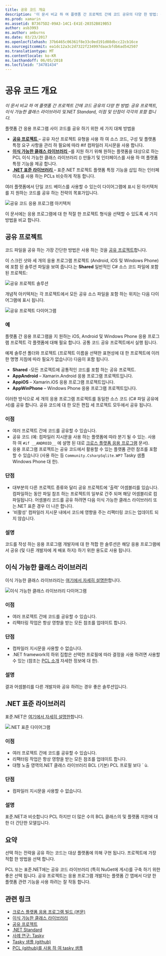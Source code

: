 ```yaml
---
title: 공유 코드 개요
description: '이 문서 비교 하 여 플랫폼 간 프로젝트 간에 코드 공유의 다양 한 방법: 공유 프로젝트, 이식 가능한 클래스 라이브러리 및.NET Standard, 이점 및 단점이 각각의 포함 합니다.'
ms.prod: xamarin
ms.assetid: B73675D2-09A3-14C1-E41E-20352B819B53
author: asb3993
ms.author: amburns
ms.date: 03/23/2017
ms.openlocfilehash: 37b6465c06361f8e33c0ed191d08dbcc22cb16ce
ms.sourcegitcommit: ea1dc12a3c2d7322f234997daacbfdb6ad542507
ms.translationtype: MT
ms.contentlocale: ko-KR
ms.lasthandoff: 06/05/2018
ms.locfileid: "34781434"
---
```

# <a name="sharing-code-overview"></a>공유 코드 개요

_이 문서 비교 하 여 플랫폼 간 프로젝트 간에 코드 공유의 다양 한 방법: 공유 프로젝트, 이식 가능한 클래스 라이브러리 및.NET Standard, 이점 및 단점이 각각의 포함 합니다._

플랫폼 간 응용 프로그램 사이 코드를 공유 하기 위한 세 가지 대체 방법을

-   [**공유 프로젝트** ](#Shared_Projects) – 공유 자산 프로젝트 유형을 사용 하 여 소스 코드, 구성 및 플랫폼 특정 요구 사항을 관리 하 필요에 따라 #if 컴파일러 지시문을 사용 합니다.
-   [**이식 가능한 클래스 라이브러리** ](#Portable_Class_Libraries) –를 지원 하기 위해 원하는 플랫폼을 대상으로 하는 PCL 이식 가능한 클래스 라이브러리 () 만들기 및 인터페이스를 사용 하 여 플랫폼 특정 기능을 제공 합니다.
-   [**.NET 표준 라이브러리** ](#Net_Standard) – 표준.NET 프로젝트 플랫폼 특정 기능을 삽입 하는 인터페이스를 사용 하는 PCLs 비슷하게 작동 합니다.

여러 플랫폼에서 단일 코드 베이스를 사용할 수 있는이 다이어그램에 표시 된 아키텍처를 지 원하는 코드를 공유 하는 전략의 목표가입니다.

 ![](code-sharing-images/conceptualarchitecture.png "공유 코드 응용 프로그램 아키텍처")

이 문서에는 응용 프로그램에 대 한 적절 한 프로젝트 형식을 선택할 수 있도록 세 가지 방법을 비교 합니다.

<a name="Shared_Projects" />

## <a name="shared-projects"></a>공유 프로젝트

코드 파일을 공유 하는 가장 간단한 방법은 사용 하는 것을 [공유 프로젝트](~/cross-platform/app-fundamentals/shared-projects.md)합니다.

이 스크린 샷와 세 개의 응용 프로그램 프로젝트 (Android, iOS 및 Windows Phone)에 포함 된 솔루션 파일을 보여 줍니다.는 **Shared** 일반적인 C# 소스 코드 파일에 포함 된 프로젝트:

 ![](code-sharing-images/sharedsolution.png "공유 프로젝트 솔루션")

개념적 아키텍처는 각 프로젝트에서 모든 공유 소스 파일을 포함 하는 위치는 다음 다이어그램에 표시 됩니다.

 ![](code-sharing-images/sharedassetproject.png "공유 프로젝트 다이어그램")


### <a name="example"></a>예

플랫폼 간 응용 프로그램을 지 원하는 iOS, Android 및 Windows Phone 응용 프로그램 프로젝트 각 플랫폼에 대해 필요 합니다. 공통 코드 공유 프로젝트에서 실행 됩니다.

예제 솔루션 폴더와 프로젝트 (프로젝트 이름을 선택한 표현성에 대 한 프로젝트에 이러한 명명 지침에 따라 필요가 없습니다) 다음이 포함 됩니다.

-   **Shared** -모든 프로젝트에 공통적인 코드를 포함 하는 공유 프로젝트.
-   **AppAndroid** – Xamarin.Android 응용 프로그램 프로젝트입니다.
-   **AppiOS** – Xamarin.iOS 응용 프로그램 프로젝트입니다.
-   **AppWinPhone** – Windows Phone 응용 프로그램 프로젝트입니다.


이러한 방식으로 세 개의 응용 프로그램 프로젝트를 동일한 소스 코드 (C# 파일 공유에서)를 공유 합니다. 공유 코드에 대 한 모든 편집 세 프로젝트 모두에서 공유 됩니다.


### <a name="benefits"></a>이점

-  여러 프로젝트 간에 코드를 공유할 수 있습니다.
-  공유 코드 (예: 컴파일러 지시문을 사용 하는 플랫폼에 따라 분기 될 수 있는. 사용 하 여 `#if __ANDROID__` 에 설명 된 대로 [크로스 플랫폼 응용 프로그램](~/cross-platform/app-fundamentals/building-cross-platform-applications/index.md) 문서).
-  응용 프로그램 프로젝트는 공유 코드에서 활용할 수 있는 플랫폼 관련 참조를 포함할 수 있습니다 (사용 하는 등 `Community.CsharpSqlite.WP7` Tasky 샘플 Windows Phone 대 한).



### <a name="disadvantages"></a>단점

-  대부분의 다른 프로젝트 종류와 달리 공유 프로젝트에 '출력' 어셈블리를 있습니다. 컴파일하는 동안 파일 참조 하는 프로젝트의 일부로 간주 되며 해당 어셈블리로 컴파일됩니다. 어셈블리 코드를 공유 하려면 다음 이식 가능한 클래스 라이브러리 또는.NET 표준 경우 더 나은 합니다.
-  '비활성' 컴파일러 지시문 내에서 코드에 영향을 주는 리팩터링 코드는 업데이트 되지 않습니다.


 <a name="Shared_Remarks" />

### <a name="remarks"></a>설명

코드를 작성 하는 응용 프로그램 개발자에 대 한 적합 한 솔루션은 해당 응용 프로그램에서 공유 (및 다른 개발자에 게 배포 하지) 하기 위한 용도로 사용 됩니다.

 <a name="Portable_Class_Libraries" />


## <a name="portable-class-libraries"></a>이식 가능한 클래스 라이브러리


이식 가능한 클래스 라이브러리는 [여기에서 자세히 설명한](~/cross-platform/app-fundamentals/pcl.md)합니다.

 ![](code-sharing-images/portableclasslibrary.png "이식 가능한 클래스 라이브러리 다이어그램")


### <a name="benefits"></a>이점

-  여러 프로젝트 간에 코드를 공유할 수 있습니다.
-  리팩터링 작업은 항상 영향을 받는 모든 참조를 업데이트 합니다.


### <a name="disadvantages"></a>단점

-  컴파일러 지시문을 사용할 수 없습니다.
-  .NET framework의 하위 집합은 선택한 프로필에 따라 결정을 사용 하려면 사용할 수 있는 (참조는 [PCL 소개](~/cross-platform/app-fundamentals/pcl.md) 자세한 정보에 대 한).


### <a name="remarks"></a>설명

결과 어셈블리를 다른 개발자와 공유 하려는 경우 좋은 솔루션입니다.



<a name="Net_Standard" />

## <a name="net-standard-libraries"></a>.NET 표준 라이브러리

표준.NET은 [여기에서 자세히 설명한](~/cross-platform/app-fundamentals/net-standard.md)합니다.

![](code-sharing-images/netstandard.png ".NET 표준 다이어그램")

### <a name="benefits"></a>이점

-  여러 프로젝트 간에 코드를 공유할 수 있습니다.
-  리팩터링 작업은 항상 영향을 받는 모든 참조를 업데이트 합니다.
-  대형 노출 영역의.NET 클래스 라이브러리 BCL (기본) PCL 프로필 보다 ´ ù.

### <a name="disadvantages"></a>단점

 -  컴파일러 지시문을 사용할 수 없습니다.

### <a name="remarks"></a>설명

표준.NET과 비슷합니다 PCL 하지만 더 많은 수의 BCL 클래스의 및 플랫폼 지원에 대 한 더 간단한 모델입니다.



## <a name="summary"></a>요약

선택 하는 전략을 공유 하는 코드는 대상 플랫폼에 의해 구현 됩니다. 프로젝트에 가장 적합 한 방법을 선택 합니다.

PCL 또는 표준.NET에는 공유 코드 라이브러리 (특히 NuGet에 게시)를 구축 하기 위한 좋은 선택 됩니다. 공유 프로젝트는 응용 프로그램 개발자는 플랫폼 간 앱에서 다양 한 플랫폼 관련 기능을 사용 하려는 잘 작동 합니다.


## <a name="related-links"></a>관련 링크

- [크로스 플랫폼 응용 프로그램 빌드 (본문)](~/cross-platform/app-fundamentals/building-cross-platform-applications/index.md)
- [이식 가능한 클래스 라이브러리](~/cross-platform/app-fundamentals/pcl.md)
- [공유 프로젝트](~/cross-platform/app-fundamentals/shared-projects.md)
- [.NET Standard](~/cross-platform/app-fundamentals/net-standard.md)
- [사례 연구: Tasky](~/cross-platform/app-fundamentals/building-cross-platform-applications/case-study-tasky.md)
- [Tasky 샘플 (github)](https://github.com/xamarin/mobile-samples/tree/master/Tasky)
- [PCL (github)를 사용 하 여 tasky 샘플](https://github.com/xamarin/mobile-samples/tree/master/TaskyPortable)
